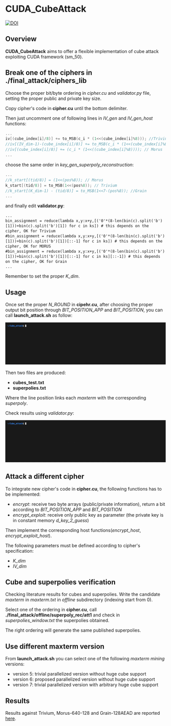 # CUDA_CubeAttack

[![DOI](https://zenodo.org/badge/468790973.svg)](https://zenodo.org/badge/latestdoi/468790973)

## Overview

**CUDA_CubeAttack** aims to offer a flexible implementation of cube attack exploiting CUDA framework (sm_50).

## Break one of the ciphers in ./final_attack/ciphers_lib

Choose the proper bit/byte ordering in *cipher.cu* and *validator.py* file, 
setting the proper public and private key size.

Copy cipher's code in **cipher.cu** until the bottom delimiter.

Then just uncomment one of following lines in *IV_gen* and *IV_gen_host* functions:

```C
...
iv[(cube_index[i]/8)] += to_MSB(c_i * (1<<(cube_index[i]%8))); //Trivium
//iv[(IV_dim-1)-(cube_index[i]/8)] += to_MSB(c_i * (1<<(cube_index[i]%8))); // Grain
//iv[(cube_index[i]/8)] += (c_i * (1<<((cube_index[i]%8)))); // Morus
...
```

choose the same order in *key_gen_superpoly_reconstruction*:

```C
...
//k_start[(tid/8)] = (1<<(pos%8)); // Morus
k_start[(tid/8)] = to_MSB(1<<(pos%8)); // Trivium
//k_start[(K_dim-1) - (tid/8)] = to_MSB(1<<7-(pos%8)); //Grain 
...
```

and finally edit **validator.py**:


```Python3
...
bin_assignment = reduce(lambda x,y:x+y,[('0'*(8-len(bin(c).split('b')[1]))+bin(c).split('b')[1]) for c in ks]) # this depends on the cipher, OK for Trivium
#bin_assignment = reduce(lambda x,y:x+y,[('0'*(8-len(bin(c).split('b')[1]))+bin(c).split('b')[1])[::-1] for c in ks]) # this depends on the cipher, OK for MORUS
#bin_assignment = reduce(lambda x,y:x+y,[('0'*(8-len(bin(c).split('b')[1]))+bin(c).split('b')[1])[::-1] for c in ks][::-1]) # this depends on the cipher, OK for Grain
...
```

Remember to set the proper *K_dim*.


## Usage 

Once set the proper *N_ROUND* in **cipehr.cu**, after choosing the proper output bit position through *BIT_POSITION_APP* and *BIT_POSITION*, you can call **launch_attack.sh** as follow:



<p align='left'>
<img src='pics/launch_att.gif'>
</p>


Then two files are produced:
* **cubes_test.txt**
* **superpolies.txt**

Where the line position links each *maxterm* with the corresponding *superpoly*.


Check results using *validator.py*:

<p align='left'>
<img src='pics/validate.gif'>
</p>

## Attack a different cipher

To integrate new cipher's code in **cipher.cu**, the following functions has to be implemented:
* *encrypt*: receive two byte arrays (public/private information), return a bit according to *BIT_POSITION_APP* and *BIT_POSITION*
* *encrypt_exploit*: receive only public key as parameter (the private key is in constant memory *d_key_2_guess*)

Then implement the corresponding host functions(*encrypt_host*, *encrypt_exploit_host*).

The following parameters must be defined according to cipher's specification:
* *K_dim*
* *IV_dim*

## Cube and superpolies verification

Checking literature results for cubes and superpolies. Write the candidate *maxterm* in *maxterm.txt* in *offline* subdirectory (indexing start from 0).

Select one of the ordering in **cipher.cu**, call **./final_attack/offline/superpoly_rec/att1** and check in *superpolies_window.txt* the superpolies obtained.

The right ordering will generate the same published superpolies.

## Use different maxterm version

From **launch_attack.sh** you can select one of the following *maxterm mining* versions:

* version 5: trivial parallelized version without huge cube support 
* version 6: proposed parallelized version without huge cube support
* version 7: trivial parallelized version with arbitrary huge cube support 

## Results 

Results against Trivium, Morus-640-128 and Grain-128AEAD are reported [here](/docs/MasterThesis.pdf).







